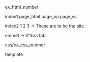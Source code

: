 ex_html_number

index1 page_html page_op page_vc

index2 1 2 3 -> These are to be the site.

emmet -> li*3>a tab

css/ex_css_nubmer

template
